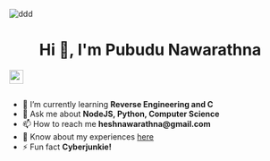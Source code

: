 ![ddd](https://github.com/C0unt-0/C0unt-0/assets/133084345/7d88cb41-5be6-40df-9521-1c5bb8f1ab02)
<h1 align="center">Hi 👋, I'm Pubudu Nawarathna</h1>
<p> <a href="https://www.linkedin.com/in/pubudu-hashan-nawarathna-6653971a0/"><img src="https://img.shields.io/badge/linkedin-%230077B5.svg?&style=for-the-badge&logo=linkedin&logoColor=white" height=25></a></p>

<div style="display: flex; align-items: flex-start;">
    <div style="flex: 1;">
        <ul>
            <li>🌱 I’m currently learning <strong>Reverse Engineering and C</strong></li>
            <li>💬 Ask me about <strong>NodeJS, Python, Computer Science</strong></li>
            <li>📫 How to reach me <strong>heshnawarathna@gmail.com</strong></li>
            <li>📄 Know about my experiences <a href="https://www.canva.com/design/DAFzkUFO3R0/dq6CDh-F_XNLzq_NLzD1Ag/edit?utm_content=DAFzkUFO3R0&utm_campaign=designshare&utm_medium=link2&utm_source=sharebutton">here</a></li>
            <li>⚡ Fun fact <strong>Cyberjunkie!</strong></li>
        </ul>
    </div>
</div>
